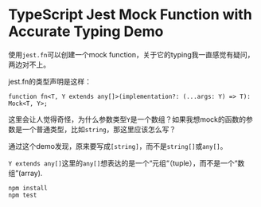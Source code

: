 TypeScript Jest Mock Function with Accurate Typing Demo
=========================================================

使用`jest.fn`可以创建一个mock function，关于它的typing我一直感觉有疑问，两边对不上。

jest.fn的类型声明是这样：

```
function fn<T, Y extends any[]>(implementation?: (...args: Y) => T): Mock<T, Y>;
```

这里会让人觉得奇怪，为什么参数类型`Y`是一个数组？如果我想mock的函数的参数是一个普通类型，比如`string`，那这里应该怎么写？

通过这个demo发现，原来要写成`[string]`，而不是`string[]`或`any[]`。

`Y extends any[]`这里的`any[]`想表达的是一个“元组“（tuple），而不是一个“数组”(array).

```
npm install
npm test
```
